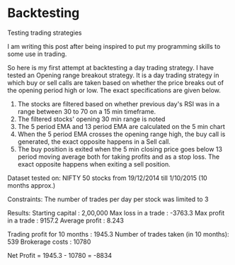 # Backtesting
Testing trading strategies

I am writing this post after being inspired to put my programming skills to some use in trading.

So here is my first attempt at backtesting a day trading strategy. I have tested an Opening range breakout strategy. It is a day trading strategy in which buy or sell calls are taken based on whether the price breaks out of the opening period high or low. The exact specifications are given below.

1) The stocks are filtered based on whether previous day's RSI was in a range between 30 to 70 on a 15 min timeframe.
2) The filtered stocks' opening 30 min range is noted
3) The 5 period EMA and 13 period EMA are calculated on the 5 min chart
4) When the 5 period EMA crosses the opening range high, the buy call is generated, the exact opposite happens in a Sell call.
5) The buy position is exited when the 5 min closing price goes below 13 period moving average both for taking profits and as a stop loss. The exact opposite happens when exiting a sell position.

Dataset tested on:
NIFTY 50 stocks from 19/12/2014 till 1/10/2015 (10 months approx.)

Constraints:
The number of trades per day per stock was limited to 3

Results:
Starting capital : 2,00,000
Max loss in a trade : -3763.3
Max profit in a trade : 9157.2
Average profit : 8.243 

Trading profit for 10 months : 1945.3
Number of trades taken (in 10 months): 539
Brokerage costs : 10780

Net Profit = 1945.3 - 10780 = -8834


